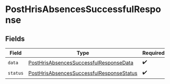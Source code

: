 # PostHrisAbsencesSuccessfulResponse


## Fields

| Field                                                                                                       | Type                                                                                                        | Required                                                                                                    | Description                                                                                                 |
| ----------------------------------------------------------------------------------------------------------- | ----------------------------------------------------------------------------------------------------------- | ----------------------------------------------------------------------------------------------------------- | ----------------------------------------------------------------------------------------------------------- |
| `data`                                                                                                      | [PostHrisAbsencesSuccessfulResponseData](../../models/shared/posthrisabsencessuccessfulresponsedata.md)     | :heavy_check_mark:                                                                                          | N/A                                                                                                         |
| `status`                                                                                                    | [PostHrisAbsencesSuccessfulResponseStatus](../../models/shared/posthrisabsencessuccessfulresponsestatus.md) | :heavy_check_mark:                                                                                          | N/A                                                                                                         |